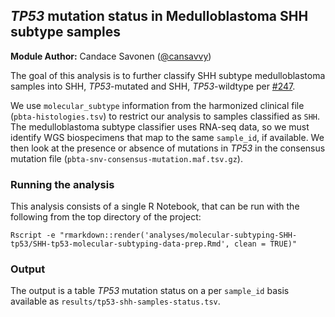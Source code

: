 ## _TP53_ mutation status in Medulloblastoma SHH subtype samples

**Module Author:** Candace Savonen ([@cansavvy](https://www.github.com/cansavvy))

The goal of this analysis is to further classify SHH subtype medulloblastoma samples into SHH, _TP53_-mutated and SHH, _TP53_-wildtype per [#247](https://github.com/AlexsLemonade/OpenPBTA-analysis/issues/247).

We use `molecular_subtype` information from the harmonized clinical file (`pbta-histologies.tsv`) to restrict our analysis to samples classified as `SHH`.
The medulloblastoma subtype classifier uses RNA-seq data, so we must identify WGS biospecimens that map to the same `sample_id`, if available.
We then look at the presence or absence of mutations in _TP53_ in the consensus mutation file (`pbta-snv-consensus-mutation.maf.tsv.gz`).

### Running the analysis

This analysis consists of a single R Notebook, that can be run with the following from the top directory of the project:

```
Rscript -e "rmarkdown::render('analyses/molecular-subtyping-SHH-tp53/SHH-tp53-molecular-subtyping-data-prep.Rmd', clean = TRUE)"
```

### Output

The output is a table _TP53_ mutation status on a per `sample_id` basis available as `results/tp53-shh-samples-status.tsv`.
